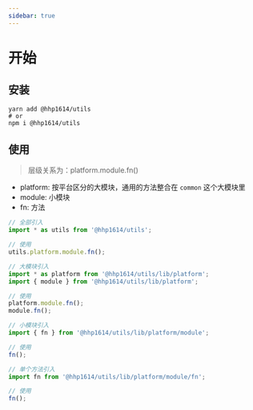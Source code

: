 ```yaml
---
sidebar: true
---
```


# 开始

## 安装

```shell script
yarn add @hhp1614/utils
# or
npm i @hhp1614/utils
```

## 使用

> 层级关系为：platform.module.fn()

- platform: 按平台区分的大模块，通用的方法整合在 `common` 这个大模块里
- module: 小模块
- fn: 方法

```js
// 全部引入
import * as utils from '@hhp1614/utils';

// 使用
utils.platform.module.fn();
```

```js
// 大模块引入
import * as platform from '@hhp1614/utils/lib/platform';
import { module } from '@hhp1614/utils/lib/platform';

// 使用
platform.module.fn();
module.fn();
```

```js
// 小模块引入
import { fn } from '@hhp1614/utils/lib/platform/module';

// 使用
fn();
```

```js
// 单个方法引入
import fn from '@hhp1614/utils/lib/platform/module/fn';

// 使用
fn();
```
